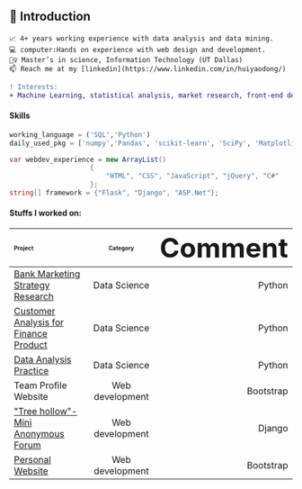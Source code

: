 <!--
**KarenDong/KarenDong** is a ✨ _special_ ✨ repository because its `README.md` (this file) appears on your GitHub profile.

Here are some ideas to get you started:

- 🔭 I’m currently working on ...
- 🌱 I’m currently learning ...
- 👯 I’m looking to collaborate on ...
- 🤔 I’m looking for help with ...
- 💬 Ask me about ...
- 📫 How to reach me: ...
- 😄 Pronouns: ...
- ⚡ Fun fact: ...
-->

## 👋 Introduction

    📈 4+ years working experience with data analysis and data mining. 
    💻 computer:Hands on experience with web design and development.
    🙆‍♀️ Master’s in science, Information Technology (UT Dallas)
    📫 Reach me at my [linkedin](https://www.linkedin.com/in/huiyaodong/)

```diff
! Interests:
+ Machine Learning, statistical analysis, market research, front-end design, fin-tech. AND⚽!!!
```

#### Skills
```python
working_language = ('SQL','Python')
daily_used_pkg = ['numpy','Pandas', 'scikit-learn', 'SciPy', 'Matplotlib', 'seaborn']
```

```c#
var webdev_experience = new ArrayList()
					{
						"HTML", "CSS", "JavaScript", "jQuery", "C#" 
					};
string[] framework = {"Flask", "Django", "ASP.Net"};
```

#### Stuffs I worked on:


| <font size=1>Project</font> | <font size=1>Category</font> | <font size=13>Comment</font> |
| :------------ |:---------------:| -----:|
|[Bank Marketing Strategy Research](https://github.com/KarenDong/bank_marketing)    | Data Science | Python |
|[Customer Analysis for Finance Product](https://github.com/KarenDong/Customer_Analysis_with_Python) | Data Science        | Python |
|[Data Analysis Practice](https://github.com/KarenDong/Project_DataAnalysis)    | Data Science        |   Python |
|Team Profile Website | Web development        | Bootstrap |
|["Tree hollow"-Mini Anonymous Forum](https://github.com/KarenDong/treehollow)     | Web development | Django |
|[Personal Website](https://github.com/KarenDong/portfolio)     | Web development        |   Bootstrap |

